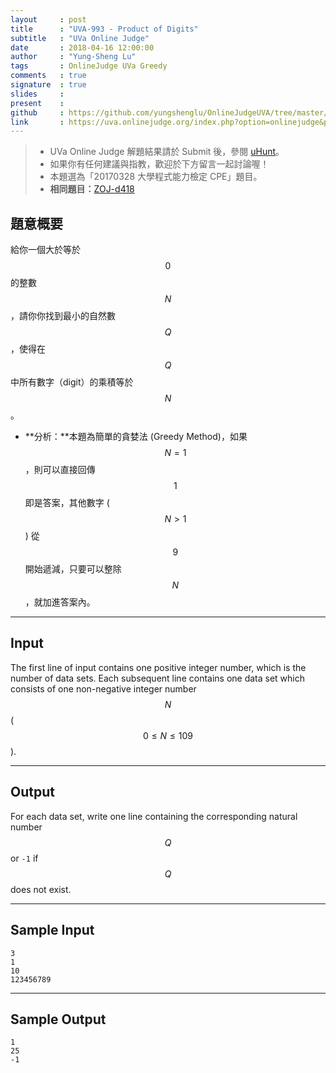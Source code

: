```yaml
---
layout     : post
title      : "UVA-993 - Product of Digits"
subtitle   : "UVa Online Judge"
date       : 2018-04-16 12:00:00
author     : "Yung-Sheng Lu"
tags       : OnlineJudge UVa Greedy
comments   : true
signature  : true
slides     : 
present    :
github     : https://github.com/yungshenglu/OnlineJudgeUVA/tree/master/UVA-993
link       : https://uva.onlinejudge.org/index.php?option=onlinejudge&page=show_problem&problem=934
---
```


> * UVa Online Judge 解題結果請於 Submit 後，參閱 [uHunt](https://uhunt.onlinejudge.org/)。
> * 如果你有任何建議與指教，歡迎於下方留言一起討論喔！
> * 本題選為「20170328 大學程式能力檢定 CPE」題目。
> * **相同題目：**[ZOJ-d418](https://github.com/yungshenglu/OnlineJudgeZero/tree/master/ZOJ-d418)

## 題意概要

給你一個大於等於 $$0$$ 的整數 $$N$$，請你你找到最小的自然數 $$Q$$ ，使得在 $$Q$$ 中所有數字（digit）的乘積等於 $$N$$。
* **分析：**本題為簡單的貪婪法 (Greedy Method)，如果 $$N = 1$$，則可以直接回傳 $$1$$ 即是答案，其他數字 ($$N > 1$$) 從 $$9$$ 開始遞減，只要可以整除 $$N$$ ，就加進答案內。

---
## Input

The first line of input contains one positive integer number, which is the number of data sets. Each subsequent line contains one data set which consists of one non-negative integer number $$N$$ ($$0 \le N \le 109$$).

---
## Output

For each data set, write one line containing the corresponding natural number $$Q$$ or `-1` if $$Q$$ does not exist.

---
## Sample Input

```
3
1
10
123456789
```

---
## Sample Output

```
1
25
-1
```